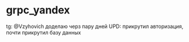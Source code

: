 # grpc_yandex
tg: @Vzyhovich
доделаю черз пару дней
UPD: прикрутил авторизация, почти прикрутил базу данных
